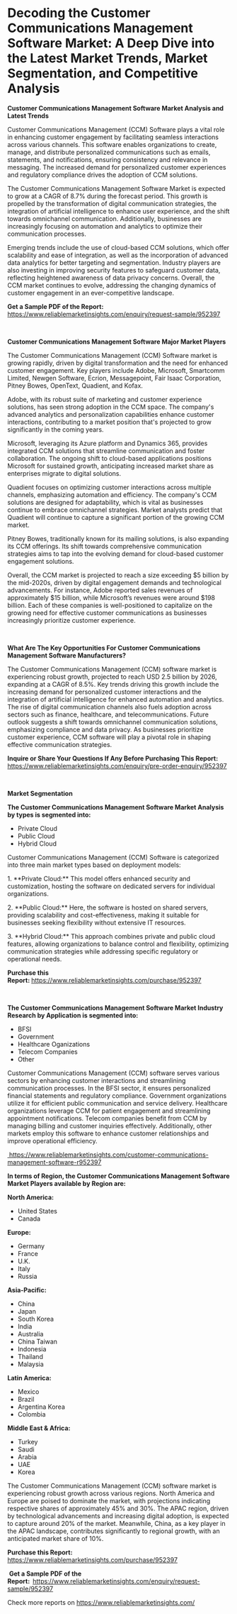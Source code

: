 <p><h1>Decoding the Customer Communications Management Software Market: A Deep Dive into the Latest Market Trends, Market Segmentation, and Competitive Analysis</h1></p><p><strong>Customer Communications Management Software Market Analysis and Latest Trends</strong></p>
<p><p>Customer Communications Management (CCM) Software plays a vital role in enhancing customer engagement by facilitating seamless interactions across various channels. This software enables organizations to create, manage, and distribute personalized communications such as emails, statements, and notifications, ensuring consistency and relevance in messaging. The increased demand for personalized customer experiences and regulatory compliance drives the adoption of CCM solutions.</p><p>The Customer Communications Management Software Market is expected to grow at a CAGR of 8.7% during the forecast period. This growth is propelled by the transformation of digital communication strategies, the integration of artificial intelligence to enhance user experience, and the shift towards omnichannel communication. Additionally, businesses are increasingly focusing on automation and analytics to optimize their communication processes. </p><p>Emerging trends include the use of cloud-based CCM solutions, which offer scalability and ease of integration, as well as the incorporation of advanced data analytics for better targeting and segmentation. Industry players are also investing in improving security features to safeguard customer data, reflecting heightened awareness of data privacy concerns. Overall, the CCM market continues to evolve, addressing the changing dynamics of customer engagement in an ever-competitive landscape.</p></p>
<p><strong>Get a Sample PDF of the Report:&nbsp;</strong> <a href="https://www.reliablemarketinsights.com/enquiry/request-sample/952397?utm_campaign=2040&utm_medium=2&utm_source=Github&utm_content=ia&utm_term=06032025&utm_id=customer-communications-management-software">https://www.reliablemarketinsights.com/enquiry/request-sample/952397</a></p>
<p>&nbsp;</p>
<p><strong>Customer Communications Management Software Major Market Players</strong></p>
<p><p>The Customer Communications Management (CCM) Software market is growing rapidly, driven by digital transformation and the need for enhanced customer engagement. Key players include Adobe, Microsoft, Smartcomm Limited, Newgen Software, Ecrion, Messagepoint, Fair Isaac Corporation, Pitney Bowes, OpenText, Quadient, and Kofax.</p><p>Adobe, with its robust suite of marketing and customer experience solutions, has seen strong adoption in the CCM space. The company's advanced analytics and personalization capabilities enhance customer interactions, contributing to a market position that's projected to grow significantly in the coming years.</p><p>Microsoft, leveraging its Azure platform and Dynamics 365, provides integrated CCM solutions that streamline communication and foster collaboration. The ongoing shift to cloud-based applications positions Microsoft for sustained growth, anticipating increased market share as enterprises migrate to digital solutions.</p><p>Quadient focuses on optimizing customer interactions across multiple channels, emphasizing automation and efficiency. The company's CCM solutions are designed for adaptability, which is vital as businesses continue to embrace omnichannel strategies. Market analysts predict that Quadient will continue to capture a significant portion of the growing CCM market.</p><p>Pitney Bowes, traditionally known for its mailing solutions, is also expanding its CCM offerings. Its shift towards comprehensive communication strategies aims to tap into the evolving demand for cloud-based customer engagement solutions.</p><p>Overall, the CCM market is projected to reach a size exceeding $5 billion by the mid-2020s, driven by digital engagement demands and technological advancements. For instance, Adobe reported sales revenues of approximately $15 billion, while Microsoft’s revenues were around $198 billion. Each of these companies is well-positioned to capitalize on the growing need for effective customer communications as businesses increasingly prioritize customer experience.</p></p>
<p>&nbsp;</p>
<p><strong>What Are The Key Opportunities For Customer Communications Management Software Manufacturers?</strong></p>
<p><p>The Customer Communications Management (CCM) software market is experiencing robust growth, projected to reach USD 2.5 billion by 2026, expanding at a CAGR of 8.5%. Key trends driving this growth include the increasing demand for personalized customer interactions and the integration of artificial intelligence for enhanced automation and analytics. The rise of digital communication channels also fuels adoption across sectors such as finance, healthcare, and telecommunications. Future outlook suggests a shift towards omnichannel communication solutions, emphasizing compliance and data privacy. As businesses prioritize customer experience, CCM software will play a pivotal role in shaping effective communication strategies.</p></p>
<p><strong>Inquire or Share Your Questions If Any Before Purchasing This Report:</strong> <a href="https://www.reliablemarketinsights.com/enquiry/pre-order-enquiry/952397?utm_campaign=2040&utm_medium=2&utm_source=Github&utm_content=ia&utm_term=06032025&utm_id=customer-communications-management-software">https://www.reliablemarketinsights.com/enquiry/pre-order-enquiry/952397</a></p>
<p>&nbsp;</p>
<p><strong>Market Segmentation</strong></p>
<p><strong>The Customer Communications Management Software Market Analysis by types is segmented into:</strong></p>
<p><ul><li>Private Cloud</li><li>Public Cloud</li><li>Hybrid Cloud</li></ul></p>
<p><p>Customer Communications Management (CCM) Software is categorized into three main market types based on deployment models: </p><p>1. **Private Cloud:** This model offers enhanced security and customization, hosting the software on dedicated servers for individual organizations. </p><p>2. **Public Cloud:** Here, the software is hosted on shared servers, providing scalability and cost-effectiveness, making it suitable for businesses seeking flexibility without extensive IT resources. </p><p>3. **Hybrid Cloud:** This approach combines private and public cloud features, allowing organizations to balance control and flexibility, optimizing communication strategies while addressing specific regulatory or operational needs.</p></p>
<p><strong>Purchase this Report:&nbsp;</strong><a href="https://www.reliablemarketinsights.com/purchase/952397?utm_campaign=2040&utm_medium=2&utm_source=Github&utm_content=ia&utm_term=06032025&utm_id=customer-communications-management-software">https://www.reliablemarketinsights.com/purchase/952397</a></p>
<p>&nbsp;</p>
<p><strong>The Customer Communications Management Software Market Industry Research by Application is segmented into:</strong></p>
<p><ul><li>BFSI</li><li>Government</li><li>Healthcare Oganizations</li><li>Telecom Companies</li><li>Other</li></ul></p>
<p><p>Customer Communications Management (CCM) software serves various sectors by enhancing customer interactions and streamlining communication processes. In the BFSI sector, it ensures personalized financial statements and regulatory compliance. Government organizations utilize it for efficient public communication and service delivery. Healthcare organizations leverage CCM for patient engagement and streamlining appointment notifications. Telecom companies benefit from CCM by managing billing and customer inquiries effectively. Additionally, other markets employ this software to enhance customer relationships and improve operational efficiency.</p></p>
<p><a href="https://www.reliablemarketinsights.com/customer-communications-management-software-r952397?utm_campaign=2040&utm_medium=2&utm_source=Github&utm_content=ia&utm_term=06032025&utm_id=customer-communications-management-software">&nbsp;https://www.reliablemarketinsights.com/customer-communications-management-software-r952397</a></p>
<p><strong>In terms of Region, the Customer Communications Management Software Market Players available by Region are:</strong></p>
<p>
    <p> <strong> North America: </strong>
        <ul>
            <li>United States</li>
            <li>Canada</li>
        </ul>
        </p> 
    <p> <strong> Europe: </strong>
        <ul>
            <li>Germany</li>
            <li>France</li>
            <li>U.K.</li>
            <li>Italy</li>
            <li>Russia</li>
        </ul>
        </p> 
    <p> <strong> Asia-Pacific: </strong>
        <ul>
            <li>China</li>
            <li>Japan</li>
            <li>South Korea</li>
            <li>India</li>
            <li>Australia</li>
            <li>China Taiwan</li>
            <li>Indonesia</li>
            <li>Thailand</li>
            <li>Malaysia</li>
        </ul>
        </p> 
    <p> <strong> Latin America: </strong>
        <ul>
            <li>Mexico</li>
            <li>Brazil</li>
            <li>Argentina Korea</li>
            <li>Colombia</li>
        </ul>
        </p> 
    <p> <strong> Middle East & Africa: </strong>
        <ul>
            <li>Turkey</li>
            <li>Saudi</li>
            <li>Arabia</li>
            <li>UAE</li>
            <li>Korea</li>
        </ul>
    </p>
    </p>
<p><p>The Customer Communications Management (CCM) software market is experiencing robust growth across various regions. North America and Europe are poised to dominate the market, with projections indicating respective shares of approximately 45% and 30%. The APAC region, driven by technological advancements and increasing digital adoption, is expected to capture around 20% of the market. Meanwhile, China, as a key player in the APAC landscape, contributes significantly to regional growth, with an anticipated market share of 10%.</p></p>
<p><strong>Purchase this Report: </strong><a href="https://www.reliablemarketinsights.com/purchase/952397?utm_campaign=2040&utm_medium=2&utm_source=Github&utm_content=ia&utm_term=06032025&utm_id=customer-communications-management-software">https://www.reliablemarketinsights.com/purchase/952397</a></p>
<p>&nbsp;<strong>Get a Sample PDF of the Report:&nbsp;&nbsp;</strong><a href="https://www.reliablemarketinsights.com/enquiry/request-sample/952397?utm_campaign=2040&utm_medium=2&utm_source=Github&utm_content=ia&utm_term=06032025&utm_id=customer-communications-management-software">https://www.reliablemarketinsights.com/enquiry/request-sample/952397</a></p>
<p><strong></strong></p>
<p>Check more reports on <a href="https://www.reliablemarketinsights.com/?utm_campaign=2040&utm_medium=2&utm_source=Github&utm_content=ia&utm_term=06032025&utm_id=customer-communications-management-software">https://www.reliablemarketinsights.com/</a></p>